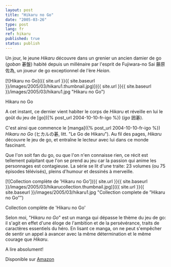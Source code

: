 ```yaml
---
layout: post
title: "Hikaru no Go"
date: "2005-03-26"
type: post
lang: fr
ref: hikaru
published: true
status: publish
---
```




Un jour, le jeune _Hikaru_ découvre dans un grenier un ancien damier de go (_goban_ 碁盤) habité depuis un millénaire par l'esprit de Fujiwara-no Sai 藤原佐為, un joueur de go exceptionnel de l'ère _Heian_.

 

[![Hikaru no Go]({{ site.url }}{{ site.baseurl }}/images/2005/03/hikaru1.thumbnail.jpg)]({{ site.url }}{{ site.baseurl }}/images/2005/03/hikaru1.jpg "Hikaru no Go")

Hikaru no Go

A cet instant, ce dernier vient habiter le corps de _Hikaru_ et réveille en lui le goût du jeu de [go]({% post_url 2004-10-10-fr-igo %}) (_igo_ 囲碁).

C'est ainsi que commence le [manga]({% post_url 2004-10-10-fr-igo %}) _Hikaru no Go_ (ヒカルの碁, litt. "Le Go de Hikaru"). Au fil des pages, _Hikaru_ découvre le jeu de go, et entraîne le lecteur avec lui dans ce monde fascinant.

Que l'on soit fan du go, ou que l'on n'en connaisse rien, ce récit est tellement palpitant que l'on se prend au jeu car la passion qui anime les personnages est contagieuse. La série se lit d'une traite: 23 volumes (ou 75 épisodes télévisés), pleins d'humour et dessinés à merveille.

[![Collection complète de 'Hikaru no Go']({{ site.url }}{{ site.baseurl }}/images/2005/03/hikarucollection.thumbnail.jpg)]({{ site.url }}{{ site.baseurl }}/images/2005/03/hikaru1.jpg "Collection complete de ”Hikaru no Go”")

Collection complète de 'Hikaru no Go'

Selon moi, "_Hikaru no Go_" est un manga qui dépasse le thème du jeu de go: il s'agit en effet d'une éloge de l'ambition et de la persévérance, traits de caractères essentiels du héro. En lisant ce manga, on ne peut s'empêcher de sentir un appel à avancer avec la même détermination et le même courage que _Hikaru_.

A lire absolument!

Disponible sur [Amazon](http://www.amazon.fr/exec/obidos/ASIN/2845802552/qid=1112132268/sr=8-4/ref=sr_8_xs_ap_i4_xgl74/171-2721179-9025008)

  
  
  
  
  
  

